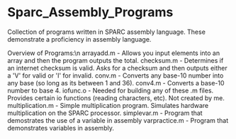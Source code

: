 Sparc_Assembly_Programs
=======================

Collection of programs written in SPARC assembly language. These demonstrate a proficiency in assembly language.

Overview of Programs:\n
arrayadd.m - Allows you input elements into an array and then the program outputs the total.
checksum.m - Determines if an internet checksum is valid. Asks for a checksum and then outputs either a 'V' for valid or 'I' for invalid.
conv.m - Converts any base-10 number into any base (so long as its between 1 and 36).
conv4.m - Converts a base-10 number to base 4.
iofunc.o - Needed for building any of these .m files. Provides certain io functions (reading characters, etc). Not created by me.
multiplication.m - Simple multiplication program. Simulates hardware multiplication on the SPARC processor.
simplevar.m - Program that demostrates the use of a variable in assembly
varpractice.m - Program that demonstrates variables in assembly.
